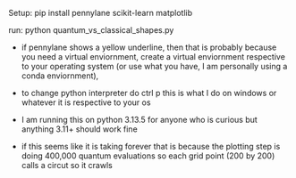 Setup: pip install pennylane scikit-learn matplotlib

run: python quantum_vs_classical_shapes.py


- if pennylane shows a yellow underline, then that is probably because you need a virtual enviornment, create a virtual enviornment respective to your operating system (or use what you have, I am personally using a conda enviornment),

- to change python interpreter do ctrl p this is what I do on windows or whatever it is respective to your os

- I am running this on python 3.13.5 for anyone who is curious but anything 3.11+ should work fine

- if this seems like it is taking forever that is because the plotting step is doing 400,000 quantum evaluations so each grid point (200 by 200) calls a circut so it crawls